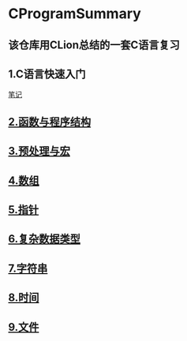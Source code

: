 # CProgramSummary
该仓库用CLion总结的一套C语言复习
------
## 1.C语言快速入门
  [笔记](/markdowns/一、C语言快速入门.md)

## [2.函数与程序结构](/markdowns/二、函数与程序结构.md)

## [3.预处理与宏](/markdowns/三、预处理与宏.md)

## [4.数组](/markdowns/四、数组.md)

## [5.指针](/markdowns/五、指针.md)

## [6.复杂数据类型](/markdowns/六、复杂数据类型.md)

## [7.字符串](/markdowns/七、字符串.md)

## [8.时间](/markdowns/八、时间.md)

## [9.文件](/markdowns/九、文件.md)


